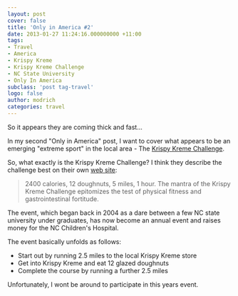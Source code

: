 ```yaml
---
layout: post
cover: false
title: 'Only in America #2'
date: 2013-01-27 11:24:16.000000000 +11:00
tags: 
- Travel
- America
- Krispy Kreme
- Krispy Kreme Challenge
- NC State University
- Only In America
subclass: 'post tag-travel'
logo: false
author: modrich
categories: travel
---
```

So it appears they are coming thick and fast...

In my second "Only in America" post, I want to cover what appears to be an emerging "extreme sport" in the local area - The [Krispy Kreme Challenge](http://www.krispykremechallenge.com).

So, what exactly is the Krispy Kreme Challenge?  I think they describe the challenge best on their own [web site](http://www.krispykremechallenge.com/ourstory):

> 2400 calories, 12 doughnuts, 5 miles, 1 hour. The mantra of the Krispy Kreme Challenge epitomizes the test of physical fitness and gastrointestinal fortitude.

The event, which began back in 2004 as a dare between a few NC state university under graduates, has now become an annual event and raises money for the NC Children's Hospital.

The event basically unfolds as follows:

- Start out by running 2.5 miles to the local Krispy Kreme store
- Get into Krispy Kreme and eat 12 glazed doughnuts
- Complete the course by running a further 2.5 miles

Unfortunately, I wont be around to participate in this years event.

